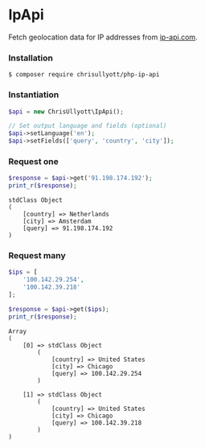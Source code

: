# IpApi

Fetch geolocation data for IP addresses from [ip-api.com](https://ip-api.com/).

### Installation

```shell
$ composer require chrisullyott/php-ip-api
```

### Instantiation

```php
$api = new ChrisUllyott\IpApi();

// Set output language and fields (optional)
$api->setLanguage('en');
$api->setFields(['query', 'country', 'city']);
```

### Request one

```php
$response = $api->get('91.198.174.192');
print_r($response);
```

```shell
stdClass Object
(
    [country] => Netherlands
    [city] => Amsterdam
    [query] => 91.198.174.192
)
```

### Request many

```php
$ips = [
    '100.142.29.254',
    '100.142.39.218'
];

$response = $api->get($ips);
print_r($response);
```

```shell
Array
(
    [0] => stdClass Object
        (
            [country] => United States
            [city] => Chicago
            [query] => 100.142.29.254
        )

    [1] => stdClass Object
        (
            [country] => United States
            [city] => Chicago
            [query] => 100.142.39.218
        )
)
```
